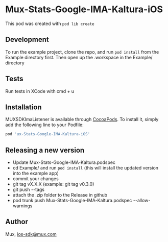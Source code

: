 # Mux-Stats-Google-IMA-Kaltura-iOS

This pod was created with `pod lib create`

## Development

To run the example project, clone the repo, and run `pod install` from the Example directory first. Then open
up the .workspace in the Example/ directory

## Tests

Run tests in XCode with cmd + u

## Installation

MUXSDKImaListener is available through [CocoaPods](https://cocoapods.org). To install
it, simply add the following line to your Podfile:

```ruby
pod 'ux-Stats-Google-IMA-Kaltura-iOS'
```

## Releasing a new version

* Update Mux-Stats-Google-IMA-Kaltura.podspec
* cd Example/ and run `pod install` (this will install the updated version into the example app)
* commit your changes
* git tag vX.X.X (example: git tag v0.3.0)
* git push --tags
* attach the .zip folder to the Release in github
* pod trunk push Mux-Stats-Google-IMA-Kaltura.podspec --allow-warnings

## Author

Mux, ios-sdk@mux.com



